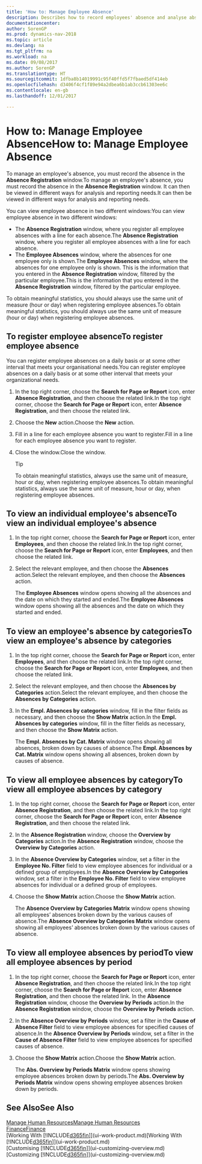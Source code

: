 ```yaml
---
title: 'How to: Manage Employee Absence'
description: Describes how to record employees' absence and analyse absence statistics.
documentationcenter: 
author: SorenGP
ms.prod: dynamics-nav-2018
ms.topic: article
ms.devlang: na
ms.tgt_pltfrm: na
ms.workload: na
ms.date: 09/08/2017
ms.author: SorenGP
ms.translationtype: HT
ms.sourcegitcommit: 1dfba8b14019991c95f40ffd5f7fbaed5df414eb
ms.openlocfilehash: d3406f4cf1f89e94a2dbea6b1ab3ccb61303ee6c
ms.contentlocale: en-gb
ms.lasthandoff: 12/01/2017

---
```

# <a name="how-to-manage-employee-absence"></a><span data-ttu-id="9da12-103">How to: Manage Employee Absence</span><span class="sxs-lookup"><span data-stu-id="9da12-103">How to: Manage Employee Absence</span></span>
<span data-ttu-id="9da12-104">To manage an employee's absence, you must record the absence in the **Absence Registration** window.</span><span class="sxs-lookup"><span data-stu-id="9da12-104">To manage an employee's absence, you must record the absence in the **Absence Registration** window.</span></span> <span data-ttu-id="9da12-105">It can then be viewed in different ways for analysis and reporting needs.</span><span class="sxs-lookup"><span data-stu-id="9da12-105">It can then be viewed in different ways for analysis and reporting needs.</span></span>

<span data-ttu-id="9da12-106">You can view employee absence in two different windows:</span><span class="sxs-lookup"><span data-stu-id="9da12-106">You can view employee absence in two different windows:</span></span>

* <span data-ttu-id="9da12-107">The **Absence Registration** window, where you register all employee absences with a line for each absence.</span><span class="sxs-lookup"><span data-stu-id="9da12-107">The **Absence Registration** window, where you register all employee absences with a line for each absence.</span></span>
* <span data-ttu-id="9da12-108">The **Employee Absences** window, where the absences for one employee only is shown.</span><span class="sxs-lookup"><span data-stu-id="9da12-108">The **Employee Absences** window, where the absences for one employee only is shown.</span></span> <span data-ttu-id="9da12-109">This is the information that you entered in the **Absence Registration** window, filtered by the particular employee.</span><span class="sxs-lookup"><span data-stu-id="9da12-109">This is the information that you entered in the **Absence Registration** window, filtered by the particular employee.</span></span>

<span data-ttu-id="9da12-110">To obtain meaningful statistics, you should always use the same unit of measure (hour or day) when registering employee absences.</span><span class="sxs-lookup"><span data-stu-id="9da12-110">To obtain meaningful statistics, you should always use the same unit of measure (hour or day) when registering employee absences.</span></span>

## <a name="to-register-employee-absence"></a><span data-ttu-id="9da12-111">To register employee absence</span><span class="sxs-lookup"><span data-stu-id="9da12-111">To register employee absence</span></span>
<span data-ttu-id="9da12-112">You can register employee absences on a daily basis or at some other interval that meets your organisational needs.</span><span class="sxs-lookup"><span data-stu-id="9da12-112">You can register employee absences on a daily basis or at some other interval that meets your organizational needs.</span></span>

1. <span data-ttu-id="9da12-113">In the top right corner, choose the **Search for Page or Report** icon, enter **Absence Registration**, and then choose the related link.</span><span class="sxs-lookup"><span data-stu-id="9da12-113">In the top right corner, choose the **Search for Page or Report** icon, enter **Absence Registration**, and then choose the related link.</span></span>
2. <span data-ttu-id="9da12-114">Choose the **New** action.</span><span class="sxs-lookup"><span data-stu-id="9da12-114">Choose the **New** action.</span></span>
3. <span data-ttu-id="9da12-115">Fill in a line for each employee absence you want to register.</span><span class="sxs-lookup"><span data-stu-id="9da12-115">Fill in a line for each employee absence you want to register.</span></span>
4. <span data-ttu-id="9da12-116">Close the window.</span><span class="sxs-lookup"><span data-stu-id="9da12-116">Close the window.</span></span>

    > [!Tip]
    > <span data-ttu-id="9da12-117">To obtain meaningful statistics, always use the same unit of measure, hour or day, when registering employee absences.</span><span class="sxs-lookup"><span data-stu-id="9da12-117">To obtain meaningful statistics, always use the same unit of measure, hour or day, when registering employee absences.</span></span>

## <a name="to-view-an-individual-employees-absence"></a><span data-ttu-id="9da12-118">To view an individual employee's absence</span><span class="sxs-lookup"><span data-stu-id="9da12-118">To view an individual employee's absence</span></span>
1. <span data-ttu-id="9da12-119">In the top right corner, choose the **Search for Page or Report** icon, enter **Employees**, and then choose the related link.</span><span class="sxs-lookup"><span data-stu-id="9da12-119">In the top right corner, choose the **Search for Page or Report** icon, enter **Employees**, and then choose the related link.</span></span>
2. <span data-ttu-id="9da12-120">Select the relevant employee, and then choose the **Absences** action.</span><span class="sxs-lookup"><span data-stu-id="9da12-120">Select the relevant employee, and then choose the **Absences** action.</span></span>

    <span data-ttu-id="9da12-121">The **Employee Absences** window opens showing all the absences and the date on which they started and ended.</span><span class="sxs-lookup"><span data-stu-id="9da12-121">The **Employee Absences** window opens showing all the absences and the date on which they started and ended.</span></span>

## <a name="to-view-an-employees-absence-by-categories"></a><span data-ttu-id="9da12-122">To view an employee's absence by categories</span><span class="sxs-lookup"><span data-stu-id="9da12-122">To view an employee's absence by categories</span></span>
1. <span data-ttu-id="9da12-123">In the top right corner, choose the **Search for Page or Report** icon, enter **Employees**, and then choose the related link.</span><span class="sxs-lookup"><span data-stu-id="9da12-123">In the top right corner, choose the **Search for Page or Report** icon, enter **Employees**, and then choose the related link.</span></span>
2. <span data-ttu-id="9da12-124">Select the relevant employee, and then choose the **Absences by Categories** action.</span><span class="sxs-lookup"><span data-stu-id="9da12-124">Select the relevant employee, and then choose the **Absences by Categories** action.</span></span>
3. <span data-ttu-id="9da12-125">In the **Empl. Absences by categories** window, fill in the filter fields as necessary, and then choose the **Show Matrix** action.</span><span class="sxs-lookup"><span data-stu-id="9da12-125">In the **Empl. Absences by categories** window, fill in the filter fields as necessary, and then choose the **Show Matrix** action.</span></span>

    <span data-ttu-id="9da12-126">The **Empl. Absences by Cat. Matrix** window opens showing all absences, broken down by causes of absence.</span><span class="sxs-lookup"><span data-stu-id="9da12-126">The **Empl. Absences by Cat. Matrix** window opens showing all absences, broken down by causes of absence.</span></span>

## <a name="to-view-all-employee-absences-by-category"></a><span data-ttu-id="9da12-127">To view all employee absences by category</span><span class="sxs-lookup"><span data-stu-id="9da12-127">To view all employee absences by category</span></span>
1. <span data-ttu-id="9da12-128">In the top right corner, choose the **Search for Page or Report** icon, enter **Absence Registration**, and then choose the related link.</span><span class="sxs-lookup"><span data-stu-id="9da12-128">In the top right corner, choose the **Search for Page or Report** icon, enter **Absence Registration**, and then choose the related link.</span></span>
2. <span data-ttu-id="9da12-129">In the **Absence Registration** window, choose the **Overview by Categories** action.</span><span class="sxs-lookup"><span data-stu-id="9da12-129">In the **Absence Registration** window, choose the **Overview by Categories** action.</span></span>
3. <span data-ttu-id="9da12-130">In the **Absence Overview by Categories** window, set a filter in the **Employee No. Filter** field to view employee absences for individual or a defined group of employees.</span><span class="sxs-lookup"><span data-stu-id="9da12-130">In the **Absence Overview by Categories** window, set a filter in the **Employee No. Filter** field to view employee absences for individual or a defined group of employees.</span></span>
4. <span data-ttu-id="9da12-131">Choose the **Show Matrix** action.</span><span class="sxs-lookup"><span data-stu-id="9da12-131">Choose the **Show Matrix** action.</span></span>

    <span data-ttu-id="9da12-132">The **Absence Overview by Categories Matrix** window opens showing all employees’ absences broken down by the various causes of absence.</span><span class="sxs-lookup"><span data-stu-id="9da12-132">The **Absence Overview by Categories Matrix** window opens showing all employees’ absences broken down by the various causes of absence.</span></span>

## <a name="to-view-all-employee-absences-by-period"></a><span data-ttu-id="9da12-133">To view all employee absences by period</span><span class="sxs-lookup"><span data-stu-id="9da12-133">To view all employee absences by period</span></span>
1. <span data-ttu-id="9da12-134">In the top right corner, choose the **Search for Page or Report** icon, enter **Absence Registration**, and then choose the related link.</span><span class="sxs-lookup"><span data-stu-id="9da12-134">In the top right corner, choose the **Search for Page or Report** icon, enter **Absence Registration**, and then choose the related link.</span></span>
   <span data-ttu-id="9da12-135">In the **Absence Registration** window, choose the **Overview by Periods** action.</span><span class="sxs-lookup"><span data-stu-id="9da12-135">In the **Absence Registration** window, choose the **Overview by Periods** action.</span></span>
2. <span data-ttu-id="9da12-136">In the **Absence Overview by Periods** window, set a filter in the **Cause of Absence Filter** field to view employee absences for specified causes of absence.</span><span class="sxs-lookup"><span data-stu-id="9da12-136">In the **Absence Overview by Periods** window, set a filter in the **Cause of Absence Filter** field to view employee absences for specified causes of absence.</span></span>
3. <span data-ttu-id="9da12-137">Choose the **Show Matrix** action.</span><span class="sxs-lookup"><span data-stu-id="9da12-137">Choose the **Show Matrix** action.</span></span>

    <span data-ttu-id="9da12-138">The **Abs. Overview by Periods Matrix** window opens showing employee absences broken down by periods.</span><span class="sxs-lookup"><span data-stu-id="9da12-138">The **Abs. Overview by Periods Matrix** window opens showing employee absences broken down by periods.</span></span>

## <a name="see-also"></a><span data-ttu-id="9da12-139">See Also</span><span class="sxs-lookup"><span data-stu-id="9da12-139">See Also</span></span>
[<span data-ttu-id="9da12-140">Manage Human Resources</span><span class="sxs-lookup"><span data-stu-id="9da12-140">Manage Human Resources</span></span>](hr-manage-human-resources.md)  
[<span data-ttu-id="9da12-141">Finance</span><span class="sxs-lookup"><span data-stu-id="9da12-141">Finance</span></span>](finance.md)  
<span data-ttu-id="9da12-142">[Working With [!INCLUDE[d365fin](includes/d365fin_md.md)]](ui-work-product.md)</span><span class="sxs-lookup"><span data-stu-id="9da12-142">[Working With [!INCLUDE[d365fin](includes/d365fin_md.md)]](ui-work-product.md)</span></span>  
<span data-ttu-id="9da12-143">[Customising [!INCLUDE[d365fin](includes/d365fin_md.md)]](ui-customizing-overview.md)</span><span class="sxs-lookup"><span data-stu-id="9da12-143">[Customizing [!INCLUDE[d365fin](includes/d365fin_md.md)]](ui-customizing-overview.md)</span></span>

